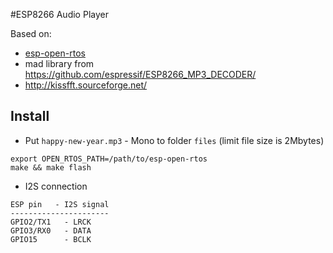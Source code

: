#ESP8266 Audio Player

Based on: 
- [esp-open-rtos](https://github.com/SuperHouse/esp-open-rtos)
- mad library from https://github.com/espressif/ESP8266_MP3_DECODER/
- http://kissfft.sourceforge.net/

## Install
- Put `happy-new-year.mp3` - Mono to folder `files` (limit file size is 2Mbytes)

```
export OPEN_RTOS_PATH=/path/to/esp-open-rtos
make && make flash
```

- I2S connection
```
ESP pin   - I2S signal
----------------------
GPIO2/TX1   - LRCK
GPIO3/RX0   - DATA
GPIO15      - BCLK
```
